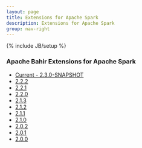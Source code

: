 ```yaml
---
layout: page
title: Extensions for Apache Spark
description: Extensions for Apache Spark
group: nav-right
---
```

<!--
{% comment %}
Licensed to the Apache Software Foundation (ASF) under one or more
contributor license agreements.  See the NOTICE file distributed with
this work for additional information regarding copyright ownership.
The ASF licenses this file to you under the Apache License, Version 2.0
(the "License"); you may not use this file except in compliance with
the License.  You may obtain a copy of the License at

http://www.apache.org/licenses/LICENSE-2.0

Unless required by applicable law or agreed to in writing, software
distributed under the License is distributed on an "AS IS" BASIS,
WITHOUT WARRANTIES OR CONDITIONS OF ANY KIND, either express or implied.
See the License for the specific language governing permissions and
limitations under the License.
{% endcomment %}
-->

{% include JB/setup %}

### Apache Bahir Extensions for Apache Spark

 - [Current - 2.3.0-SNAPSHOT](/docs/spark/current/documentation)
 - [2.2.2](/docs/spark/2.2.2/documentation)
 - [2.2.1](/docs/spark/2.2.1/documentation)
 - [2.2.0](/docs/spark/2.2.0/documentation)
 - [2.1.3](/docs/spark/2.1.3/documentation)
 - [2.1.2](/docs/spark/2.1.2/documentation)
 - [2.1.1](/docs/spark/2.1.1/documentation)
 - [2.1.0](/docs/spark/2.1.0/documentation)
 - [2.0.2](/docs/spark/2.0.2/documentation)
 - [2.0.1](/docs/spark/2.0.1/documentation)
 - [2.0.0](/docs/spark/2.0.0/documentation)
